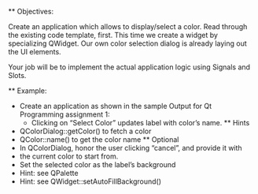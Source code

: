 ** Objectives:

Create an application which allows to display/select a color. Read through the existing code template, first. This time we create a widget by specializing QWidget. Our own color selection dialog is already laying out the UI elements.

Your job will be to implement the actual application logic using Signals and Slots.

** Example:

- Create an application as shown in the sample Output for Qt Programming assignment 1:
  - Clicking on “Select Color” updates label with color’s name.
** Hints
- QColorDialog::getColor() to fetch a color
- QColor::name() to get the color name
** Optional
- In QColorDialog, honor the user clicking “cancel”, and provide it with
- the current color to start from.
- Set the selected color as the label’s background
- Hint: see QPalette
- Hint: see QWidget::setAutoFillBackground()
